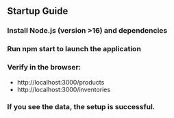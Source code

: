 ## Startup Guide
### Install Node.js (version >16) and dependencies
### Run npm start to launch the application
### Verify in the browser:
- http://localhost:3000/products
- http://localhost:3000/inventories
### If you see the data, the setup is successful.